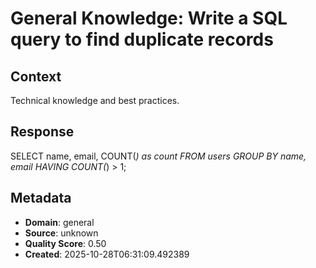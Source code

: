 # General Knowledge: Write a SQL query to find duplicate records

## Context
Technical knowledge and best practices.

## Response
SELECT name, email, COUNT(*) as count
FROM users
GROUP BY name, email
HAVING COUNT(*) > 1;

## Metadata
- **Domain**: general
- **Source**: unknown
- **Quality Score**: 0.50
- **Created**: 2025-10-28T06:31:09.492389